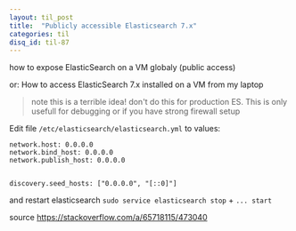 ```yaml
---
layout: til_post
title:  "Publicly accessible Elasticsearch 7.x"
categories: til
disq_id: til-87
---
```


how to expose ElasticSearch on a VM globaly (public access)

or: How to access ElasticSearch 7.x installed on a VM from my laptop

> note this is a terrible idea! don't do this for production ES. This is
> only usefull for debugging or if you have strong firewall setup


Edit  file `/etc/elasticsearch/elasticsearch.yml` to values: 


```
network.host: 0.0.0.0
network.bind_host: 0.0.0.0
network.publish_host: 0.0.0.0


discovery.seed_hosts: ["0.0.0.0", "[::0]"]
```


and restart elasticsearch `sudo service elasticsearch stop`  + `... start`

source <https://stackoverflow.com/a/65718115/473040>

